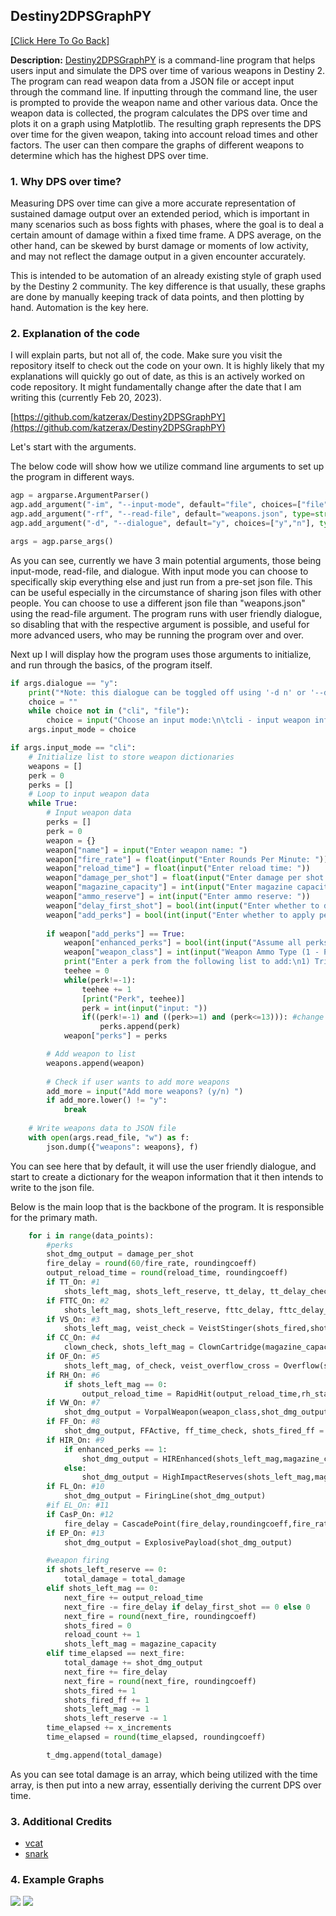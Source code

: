 ## Destiny2DPSGraphPY
[[Click Here To Go Back]](/index)

**Description:** [Destiny2DPSGraphPY](https://github.com/katzerax/Destiny2DPSGraphPY) is a command-line program that helps users input and simulate the DPS over time of various weapons in Destiny 2. The program can read weapon data from a JSON file or accept input through the command line. If inputting through the command line, the user is prompted to provide the weapon name and other various data. Once the weapon data is collected, the program calculates the DPS over time and plots it on a graph using Matplotlib. The resulting graph represents the DPS over time for the given weapon, taking into account reload times and other factors. The user can then compare the graphs of different weapons to determine which has the highest DPS over time.

### 1. Why DPS over time?

Measuring DPS over time can give a more accurate representation of sustained damage output over an extended period, which is important in many scenarios such as boss fights with phases, where the goal is to deal a certain amount of damage within a fixed time frame. A DPS average, on the other hand, can be skewed by burst damage or moments of low activity, and may not reflect the damage output in a given encounter accurately.

This is intended to be automation of an already existing style of graph used by the Destiny 2 community. The key difference is that usually, these graphs are done by manually keeping track of data points, and then plotting by hand. Automation is the key here.

### 2. Explanation of the code

I will explain parts, but not all of, the code. Make sure you visit the repository itself to check out the code on your own. It is highly likely that my explanations will quickly go out of date, as this is an actively worked on code repository. It might fundamentally change after the date that I am writing this (currently Feb 20, 2023).

[https://github.com/katzerax/Destiny2DPSGraphPY](https://github.com/katzerax/Destiny2DPSGraphPY)

Let's start with the arguments. 

The below code will show how we utilize command line arguments to set up the program in different ways.
```python
agp = argparse.ArgumentParser()
agp.add_argument("-im", "--input-mode", default="file", choices=["file", "cli"], type=str, help="mode for inputting data. options: 'file' or 'cli'. default: 'file'")
agp.add_argument("-rf", "--read-file", default="weapons.json", type=str, help="file of weapon information to read. default: weapons.json")
agp.add_argument("-d", "--dialogue", default="y", choices=["y","n"], type=str, help="beginner friendly dialogue to choose between input modes. options: 'y' or 'n'. default: 'y'")

args = agp.parse_args()
```
As you can see, currently we have 3 main potential arguments, those being input-mode, read-file, and dialogue. With input mode you can choose to specifically skip everything else and just run from a pre-set json file. This can be useful especially in the circumstance of sharing json files with other people. You can choose to use a different json file than "weapons.json" using the read-file argument. The program runs with user friendly dialogue, so disabling that with the respective argument is possible, and useful for more advanced users, who may be running the program over and over.

Next up I will display how the program uses those arguments to initialize, and run through the basics, of the program itself.
```python
if args.dialogue == "y":
    print("*Note: this dialogue can be toggled off using '-d n' or '--dialogue n' from the command line")
    choice = ""
    while choice not in ("cli", "file"):
        choice = input("Choose an input mode:\n\tcli - input weapon information via command line\n\tfile - input weapon information via the 'weapons.json' file\n")
    args.input_mode = choice

if args.input_mode == "cli":
    # Initialize list to store weapon dictionaries
    weapons = []
    perk = 0
    perks = []
    # Loop to input weapon data
    while True:
        # Input weapon data
        perks = []
        perk = 0
        weapon = {}
        weapon["name"] = input("Enter weapon name: ")
        weapon["fire_rate"] = float(input("Enter Rounds Per Minute: "))
        weapon["reload_time"] = float(input("Enter reload time: "))
        weapon["damage_per_shot"] = float(input("Enter damage per shot: "))
        weapon["magazine_capacity"] = int(input("Enter magazine capacity: "))
        weapon["ammo_reserve"] = int(input("Enter ammo reserve: "))
        weapon["delay_first_shot"] = bool(int(input("Enter whether to delay the first shot (1 - true, 0 - false): ")))
        weapon["add_perks"] = bool(int(input("Enter whether to apply perks (1 - true, 0 - false): ")))
        
        if weapon["add_perks"] == True:
            weapon["enhanced_perks"] = bool(int(input("Assume all perks are enhanced? (1 - true, 0 - false): ")))
            weapon["weapon_class"] = int(input("Weapon Ammo Type (1 - Primary, 2 - Special, 3 - Heavy): "))
            print("Enter a perk from the following list to add:\n1) Triple Tap\n2) Fourth Time's\n3) Veist Stinger\n4) Clown Cartidge\n5) Overflow\n6) Rapid Hit\n7) Vorpal Weapon\n8) Focused Fury\n9) High Impact Reserves\n10) Firing Line\n11) Explosive Light\n12) Cascade Point\n13) Explosive Payload\nEnter -1 to Stop\n")
            teehee = 0
            while(perk!=-1):
                teehee += 1
                [print("Perk", teehee)]
                perk = int(input("input: "))
                if((perk!=-1) and ((perk>=1) and (perk<=13))): #change upper bound with new perks
                    perks.append(perk)
            weapon["perks"] = perks

        # Add weapon to list
        weapons.append(weapon)
        
        # Check if user wants to add more weapons
        add_more = input("Add more weapons? (y/n) ")
        if add_more.lower() != "y":
            break
    
    # Write weapons data to JSON file
    with open(args.read_file, "w") as f:
        json.dump({"weapons": weapons}, f)
```
You can see here that by default, it will use the user friendly dialogue, and start to create a dictionary for the weapon information that it then intends to write to the json file.

Below is the main loop that is the backbone of the program. It is responsible for the primary math.
```python
    for i in range(data_points):
        #perks
        shot_dmg_output = damage_per_shot
        fire_delay = round(60/fire_rate, roundingcoeff)
        output_reload_time = round(reload_time, roundingcoeff)
        if TT_On: #1
            shots_left_mag, shots_left_reserve, tt_delay, tt_delay_check = TripleTap(shots_fired,shots_left_mag,shots_left_reserve,tt_delay,tt_delay_check)
        if FTTC_On: #2
            shots_left_mag, shots_left_reserve, fttc_delay, fttc_delay_check = FTTC(shots_fired,shots_left_mag,shots_left_reserve,fttc_delay,fttc_delay_check)
        if VS_On: #3
            shots_left_mag, veist_check = VeistStinger(shots_fired,shots_left_mag,magazine_capacity,veist_overflow_cross,veist_check)
        if CC_On: #4
            clown_check, shots_left_mag = ClownCartridge(magazine_capacity, shots_left_mag, clown_check, reload_count)
        if OF_On: #5
            shots_left_mag, of_check, veist_overflow_cross = Overflow(shots_left_mag,of_check,delay_first_shot,veist_overflow_cross,magazine_capacity)
        if RH_On: #6
            if shots_left_mag == 0:
                output_reload_time = RapidHit(output_reload_time,rh_stacks,shots_fired,roundingcoeff)
        if VW_On: #7
            shot_dmg_output = VorpalWeapon(weapon_class,shot_dmg_output)
        if FF_On: #8
            shot_dmg_output, FFActive, ff_time_check, shots_fired_ff = FocusedFury(FFActive,shots_fired_ff,magazine_capacity,time_elapsed,shot_dmg_output,ff_time_check)
        if HIR_On: #9
            if enhanced_perks == 1:
                shot_dmg_output = HIREnhanced(shots_left_mag,magazine_capacity,shot_dmg_output)
            else:
                shot_dmg_output = HighImpactReserves(shots_left_mag,magazine_capacity,shot_dmg_output)
        if FL_On: #10
            shot_dmg_output = FiringLine(shot_dmg_output)
        #if EL_On: #11
        if CasP_On: #12
            fire_delay = CascadePoint(fire_delay,roundingcoeff,fire_rate,cascade_fr)
        if EP_On: #13
            shot_dmg_output = ExplosivePayload(shot_dmg_output)

        #weapon firing
        if shots_left_reserve == 0:
            total_damage = total_damage
        elif shots_left_mag == 0:
            next_fire += output_reload_time
            next_fire -= fire_delay if delay_first_shot == 0 else 0
            next_fire = round(next_fire, roundingcoeff)
            shots_fired = 0 
            reload_count += 1 
            shots_left_mag = magazine_capacity
        elif time_elapsed == next_fire: 
            total_damage += shot_dmg_output
            next_fire += fire_delay
            next_fire = round(next_fire, roundingcoeff) 
            shots_fired += 1
            shots_fired_ff += 1 
            shots_left_mag -= 1
            shots_left_reserve -= 1
        time_elapsed += x_increments
        time_elapsed = round(time_elapsed, roundingcoeff)

        t_dmg.append(total_damage)
```
As you can see total damage is an array, which being utilized with the time array, is then put into a new array, essentially deriving the current DPS over time.

### 3. Additional Credits
- [vcat](https://github.com/vixicat)
- [snark](https://github.com/rare-snark)
### 4. Example Graphs
<img src="images/d2dpsgraphs1.png?raw=true"/>
<img src="images/d2dpsgraphs2.png?raw=true"/>

